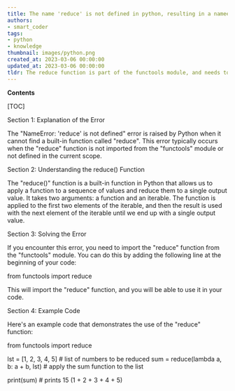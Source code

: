 ```yaml
---
title: The name 'reduce' is not defined in python, resulting in a nameerror
authors:
- smart_coder
tags:
- python
- knowledge
thumbnail: images/python.png
created_at: 2023-03-06 00:00:00
updated_at: 2023-03-06 00:00:00
tldr: The reduce function is part of the functools module, and needs to be imported before being used in code.
---
```


**Contents**

[TOC]

Section 1: Explanation of the Error

The "NameError: 'reduce' is not defined" error is raised by Python when it cannot find a built-in function called "reduce". This error typically occurs when the "reduce" function is not imported from the "functools" module or not defined in the current scope.

Section 2: Understanding the reduce() Function

The "reduce()" function is a built-in function in Python that allows us to apply a function to a sequence of values and reduce them to a single output value. It takes two arguments: a function and an iterable. The function is applied to the first two elements of the iterable, and then the result is used with the next element of the iterable until we end up with a single output value.

Section 3: Solving the Error

If you encounter this error, you need to import the "reduce" function from the "functools" module. You can do this by adding the following line at the beginning of your code:

from functools import reduce

This will import the "reduce" function, and you will be able to use it in your code.

Section 4: Example Code

Here's an example code that demonstrates the use of the "reduce" function:

from functools import reduce

lst = [1, 2, 3, 4, 5] # list of numbers to be reduced
sum = reduce(lambda a, b: a + b, lst) # apply the sum function to the list

print(sum) # prints 15 (1 + 2 + 3 + 4 + 5)
